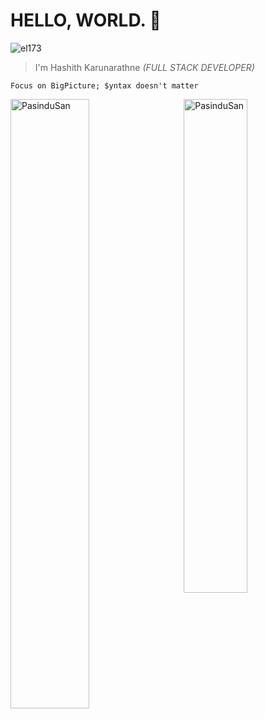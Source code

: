 # HELLO, WORLD. 👋
<p align="left"> <img src="https://komarev.com/ghpvc/?username=el173&color=brightgreen" alt="el173" /> </p>

> I'm Hashith Karunarathne *(FULL STACK DEVELOPER)*

`Focus on BigPicture; $yntax doesn't matter`

<img align="left" width="50%" src="https://github-readme-stats.vercel.app/api?username=el173&show_icons=true" alt="PasinduSan" />
 
<img align="right" style="float:right;" width="45%" src="https://github-readme-stats.vercel.app/api/top-langs/?username=el173&layout=compact" alt="PasinduSan" />
